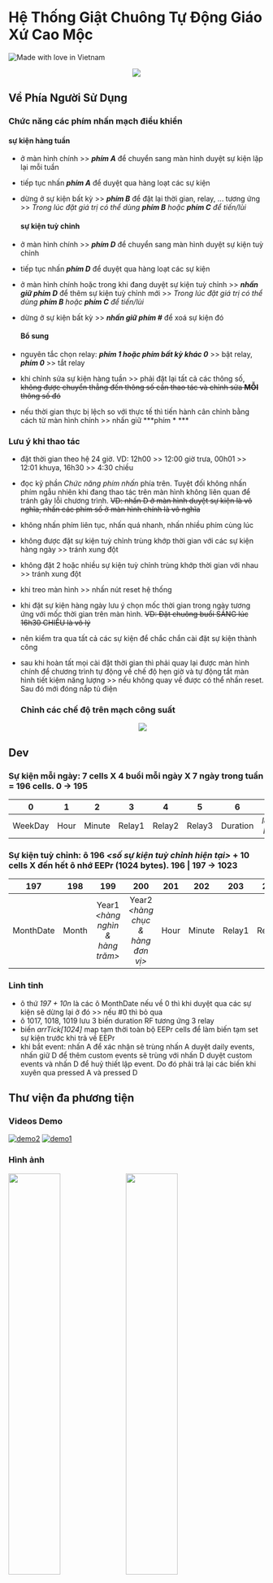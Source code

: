# Hệ Thống Giật Chuông Tự Động Giáo Xứ Cao Mộc

![Made with love in Vietnam](https://madewithlove.now.sh/vn?heart=true&colorA=%23f53838&colorB=%2300cc69)

<p align="center">
  <img src="resources/images/thumb.jpg">
</p>

## Về Phía Người Sử Dụng

### Chức năng các phím nhấn mạch điều khiển

#### sự kiện hàng tuần

- ở màn hình chính >> ***phím A*** để chuyển sang màn hình duyệt sự kiện lặp lại mỗi tuần

- tiếp tục nhấn ***phím A*** để duyệt qua hàng loạt các sự kiện

- dừng ở sự kiện bất kỳ >> ***phím B*** để đặt lại thời gian, relay, ... tương ứng >> *Trong lúc đặt giá trị có thể dùng ***phím B*** hoặc ***phím C*** để tiến/lùi*
  
  #### sự kiện tuỳ chỉnh

- ở màn hình chính >> ***phím D*** để chuyển sang màn hình duyệt sự kiện tuỳ chỉnh

- tiếp tục nhấn ***phím D*** để duyệt qua hàng loạt các sự kiện

- ở màn hình chính hoặc trong khi đang duyệt sự kiện tuỳ chỉnh >> ***nhấn giữ phím D*** để thêm sự kiện tuỳ chỉnh mới >> *Trong lúc đặt giá trị có thể dùng ***phím B*** hoặc ***phím C*** để tiến/lùi*

- dừng ở sự kiện bất kỳ >> ***nhấn giữ phím #*** để xoá sự kiện đó
  
  #### Bổ sung

- nguyên tắc chọn relay: ***phím 1 hoặc phím bất kỳ khác 0*** >> bật relay, ***phím 0*** >> tắt relay

- khi chỉnh sửa sự kiện hàng tuần >> phải đặt lại tất cả các thông số, ~~không được chuyển thẳng đến thông số cần thao tác và chỉnh sửa **MỖI** thông số đó~~

- nếu thời gian thực bị lệch so với thực tế thì tiến hành cân chỉnh bằng cách từ màn hình chính >> nhấn giữ ***phím * ***

### Lưu ý khi thao tác

- đặt thời gian theo hệ 24 giờ. VD: 12h00 >> 12:00 giờ trưa, 00h01 >> 12:01 khuya, 16h30 >> 4:30 chiều

- đọc kỹ phần *Chức năng phím nhấn* phía trên. Tuyệt đối không nhấn phím ngẫu nhiên khi đang thao tác trên màn hình không liên quan để tránh gây lỗi chương trình. ~~VD: nhấn D ở màn hình duyệt sự kiện là vô nghĩa, nhấn các phím số ở màn hình chính là vô nghĩa~~

- không nhấn phím liên tục, nhấn quá nhanh, nhấn nhiều phím cùng lúc

- không được đặt sự kiện tuỳ chỉnh trùng khớp thời gian với các sự kiện hàng ngày >> tránh xung đột

- không đặt 2 hoặc nhiều sự kiện tuỳ chỉnh trùng khớp thời gian với nhau >> tránh xung đột

- khi treo màn hình >> nhấn nút reset hệ thống

- khi đặt sự kiện hàng ngày lưu ý chọn mốc thời gian trong ngày tương ứng với mốc thời gian trên màn hình. ~~VD: Đặt chuông buổi SÁNG lúc 16h30 CHIỀU là vô lý~~

- nên kiểm tra qua tất cả các sự kiện để chắc chắn cài đặt sự kiện thành công

- sau khi hoàn tất mọi cài đặt thời gian thì phải quay lại được màn hình chính để chương trình tự động về chế độ hẹn giờ và tự động tắt màn hình tiết kiệm năng lượng >> nếu không quay về được có thể nhấn reset. Sau đó mới đóng nắp tủ điện
  
  ### Chỉnh các chế độ trên mạch công suất
  
  <p align="center">
  <img src="resources/images/jump.config.jpg">
  </p>

## Dev

### Sự kiện mỗi ngày: 7 cells  X  4 buổi mỗi ngày  X  7 ngày trong tuần  =  196 cells. 0 -> 195

| 0       | 1    | 2      | 3      | 4      | 5      | 6        | ...       |
|:-------:|:----:|:------:|:------:|:------:|:------:|:--------:|:---------:|
| WeekDay | Hour | Minute | Relay1 | Relay2 | Relay3 | Duration | *lặp lại* |

### Sự kiện tuỳ chỉnh: ô 196 *<số sự kiện tuỳ chỉnh hiện tại>*  +  10 cells  X  đến hết ô nhớ EEPr (1024 bytes). 196 | 197 -> 1023

| 197       | 198   | 199                              | 200                               | 201  | 202    | 203    | 204    | 205    | 206      | ...       |
|:---------:|:-----:|:--------------------------------:|:---------------------------------:|:----:|:------:|:------:|:------:|:------:|:--------:|:---------:|
| MonthDate | Month | Year1 *<hàng nghìn & hàng trăm>* | Year2 *<hàng chục & hàng đơn vị>* | Hour | Minute | Relay1 | Relay2 | Relay3 | Duration | *lặp lại* |

### Linh tinh

- ô thứ *197 + 10n* là các ô MonthDate nếu về 0 thì khi duyệt qua các sự kiện sẽ dừng lại ở đó >> nếu #0 thì bỏ qua
- ô 1017, 1018, 1019 lưu 3 biến duration RF tương ứng 3 relay
- biến *arrTick[1024]* map tạm thời toàn bộ EEPr cells để làm biến tạm set sự kiện trước khi trả về EEPr
- khi bắt event: nhấn A để xác nhận sẽ trùng nhấn A duyệt daily events, nhấn giữ D để thêm custom events sẽ trùng với nhấn D duyệt custom events và nhấn D để huỷ thiết lập event. Do đó phải trả lại các biến khi xuyên qua pressed A và pressed D

## Thư viện đa phương tiện

### Videos Demo
[<img title="" src="http://img.youtube.com/vi/901YgAyc0Fk/0.jpg" alt="demo2" data-align="center">](http://www.youtube.com/watch?v=901YgAyc0Fk "Demo 17/04/2020")
[<img src="http://img.youtube.com/vi/KxrsKA5V2jA/0.jpg" title="" alt="demo1" data-align="center">](http://www.youtube.com/watch?v=KxrsKA5V2jA "Demo 03/05/2020")

### Hình ảnh
<img src="resources/images/95929284_236289081025758_8377429054827003904_n.jpg" width="45%"></img>
<img src="resources/images/96001956_662530704540158_7036980086846783488_n.jpg" width="45%"></img>
<img src="resources/images/96276823_577643162875470_682236652818530304_n.jpg" width="45%"></img>
<img src="resources/images/IMAG0080.jpg" width="45%"></img>


## Contributors

1. Giáo Xứ Cao Mộc - Quỳnh Phụ, Thái Bình - [Fanpage](https://www.facebook.com/Gi%C3%A1o-x%E1%BB%A9-Cao-M%E1%BB%99c-442991019215398)
2. Nguyễn Văn Hải - [Facebook](https://www.facebook.com/haiabc.nguyen)
3. Nguyễn Minh Tiến - [Facebook](https://www.facebook.com/spiderock98) | [Telegram](https://t.me/spiderock98) | [Instagram](https://www.instagram.com/spiderock98/) | [YouTube](https://www.youtube.com/channel/UCKtd98ra9ovo2HW4_UFC9Cw/videos)
